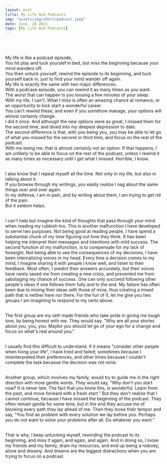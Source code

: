 ```yaml
---
layout: post
title: My Life And Podcasts
img: "assets/img/short/podcast.jpeg"
date: June, 28 2021
tags: [My Life And Podcasts]
---
```

  
<br><br>
<div align="left">

My life is like a podcast episode, <br> 
You hit play and tuck yourslef in bed, but miss the beginning because your mind wanders off.<br>
You then untuck yourself, rewind the episode to its beginning, and tuck yourself back in, just to find your mind wander off again.<br>
My life is exactly the same with two major differences. <br>
With a podcase episode, you can rewind it as many times as you want. <br>
The worst that can happen is you loosing a few minutes of your sleep.  <br>
With my life, I can't. What I miss is often an amazing chance at romance, or an opportunity to kick start a wonderful career. <br>
You can't rewind these, and even if you somehow manage, your options will almost certainly change. <br>
I did it once. And although the new options were as great, I missed them for the second time, and dived into my deepest depression to date. <br>
The second difference is that, with you being you, you may be able to let go of what you missed for the second or third time, and focus on the rest of the podcast.<br>
With me being me, that is almost certainly not an option. If that happens, I am unlikely to be able to focus on the rest of the podcast, unless I rewind it as many times as necessary until I get what I missed. Horrible, I know.<br><br>
  
I also know that I repeat myself all the time. Not only in my life, but also in talking about it. <br>
If you browse through my writings, you easily realize I nag about the same things over and over again. <br>
In my defense, I am in pain, and by writing about them, I am trying to get rid of the pain. <br>
But it seldom helps. <br><br>
  
I can't help but imagine the kind of thoughts that pass through your mind when reading my rubbish too. This is another malfunction I have developed to serve two purposes. Not being good at reading people, I have spend a substantial chunk of my time figuring out how they think. It has been helping me interpret their messages and intentions with mild success. The second function of my malfunction, is to compensate for my lack of foresight. Not being able to see the consequences of my decisions, I have been internalizing voices in my head. Every time a decision comes to my mind, I imagine sharing it with people I know well, and listen to their feedback. Most often, I predict their answers accurately, but their voices have rarely saved me from creating a new crisis, and prevented me from sabotaging my chance of success. One can only succeed following other people's ideas if one follows them fully and to the end. My failure has often been due to mixing their ideas with those of mine, thus creating a mixed path that is neither here nor there. For the fun of it, let me give you two groups I am imagining to respond to my rants above. <br><br>
  
The first group are my self-made friends who take pride in giving me tough love, by being honest with me. They would say: "Why are all your stories about you, you, you. Maybe you should let go of your ego for a change and focus on what's real around you."<br><br>

I usually find this difficult to understand. If it means "consider other people when living your life", I have tried and failed; sometimes because I misinterpreted their preferences, and other times because I couldn't complete the task becasue the decision was not mine. <br><br>
  
Another group, which involves my family, would try to guide me in the right direction with more gentle words. They would say, "Why don't you start now? It is never late. The fact that you know this, is wonderful. Learn from the past, and move forward with a fresh start." But they don't realize that I cannot continue, because I have missed the beginning of the podcast. They often remain gentle for some time, but in the end they accuse me of blocking every path they lay ahead of me. Then they loose their tempor and say, "You find an problem with every solution we lay before you. Perhaps you do not want to solve your problems after all. Do whatever you want."<br><br>

That is why, I keep untucking myself, rewinding the podcast to its beginning, and miss it again, and again, and again. And in doing so, I loose my friends and my family, drain my resources, and end up being a nobody; alone and dreamy. And dreams are the biggest distractions when you are trying to focus on a podcast. <br><br>


  
  
  
</div>
<br><br>
<br><br>
<br><br>
<br><br>
<br><br>
<br><br> 
